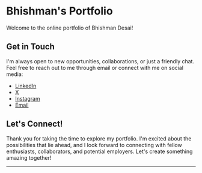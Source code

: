 # Bhishman's Portfolio

Welcome to the online portfolio of Bhishman Desai!

## Get in Touch

I'm always open to new opportunities, collaborations, or just a friendly chat. Feel free to reach out to me through email or connect with me on social media:

- [LinkedIn](https://ca.linkedin.com/in/bhishman-desai)
- [ X](https://twitter.com/desaibhishman)
- [Instagram](https://www.instagram.com/bhishman_)
- [Email](mailto:bhishman@dal.ca)

## Let's Connect!

Thank you for taking the time to explore my portfolio. I'm excited about the possibilities that lie ahead, and I look forward to connecting with fellow enthusiasts, collaborators, and potential employers. Let's create something amazing together!

---
